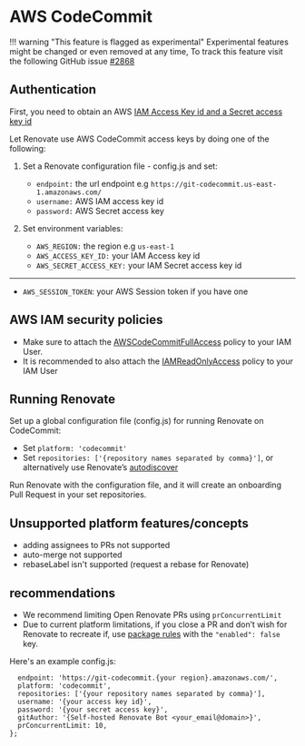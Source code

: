 # AWS CodeCommit

<!-- prettier-ignore -->
!!! warning "This feature is flagged as experimental"
    Experimental features might be changed or even removed at any time, To track this feature visit the following GitHub issue [#2868](https://github.com/renovatebot/renovate/issues/2868)

## Authentication

First, you need to obtain an AWS [IAM Access Key id and a Secret access key id](https://docs.aws.amazon.com/IAM/latest/UserGuide/id_credentials_access-keys.html)

Let Renovate use AWS CodeCommit access keys by doing one of the following:

1. Set a Renovate configuration file - config.js and set:

   - `endpoint:` the url endpoint e.g `https://git-codecommit.us-east-1.amazonaws.com/`
   - `username:` AWS IAM access key id
   - `password:` AWS Secret access key

2. Set environment variables:
   - `AWS_REGION:` the region e.g `us-east-1`
   - `AWS_ACCESS_KEY_ID:` your IAM Access key id
   - `AWS_SECRET_ACCESS_KEY:` your IAM Secret access key id

---

- `AWS_SESSION_TOKEN`: your AWS Session token if you have one

## AWS IAM security policies

- Make sure to attach the [AWSCodeCommitFullAccess](https://docs.aws.amazon.com/codecommit/latest/userguide/security-iam-awsmanpol.html#managed-policies-full) policy to your IAM User.
- It is recommended to also attach the [IAMReadOnlyAccess](https://docs.aws.amazon.com/IAM/latest/UserGuide/security-iam-awsmanpol.html) policy to your IAM User

## Running Renovate

Set up a global configuration file (config.js) for running Renovate on CodeCommit:

- Set `platform: 'codecommit'`
- Set `repositories: ['{repository names separated by comma}']`, or alternatively use Renovate’s [autodiscover](https://docs.renovatebot.com/self-hosted-configuration/#autodiscover)

Run Renovate with the configuration file, and it will create an onboarding Pull Request in your set repositories.

## Unsupported platform features/concepts

- adding assignees to PRs not supported
- auto-merge not supported
- rebaseLabel isn't supported (request a rebase for Renovate)

## recommendations

- We recommend limiting Open Renovate PRs using `prConcurrentLimit`
- Due to current platform limitations, if you close a PR and don’t wish for Renovate to recreate if, use [package rules](https://docs.renovatebot.com/configuration-options/#packagerules) with the `"enabled": false` key.

Here's an example config.js:

```module.exports = {
  endpoint: 'https://git-codecommit.{your region}.amazonaws.com/',
  platform: 'codecommit',
  repositories: ['{your repository names separated by comma}'],
  username: '{your access key id}',
  password: '{your secret access key}',
  gitAuthor: '{Self-hosted Renovate Bot <your_email@domain>}',
  prConcurrentLimit: 10,
};
```

